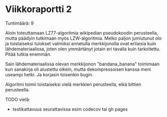# Viikkoraportti 2

Tuntimäärä: 9

Aloin toteuttamaan LZ77-algoritmia wikipedian pseudokoodin perusteella, mutta päädyin tutkimaan myös LZW-algoritmia. Melko paljon jumiutunut olo ja toistaiseksi tulokset valmiiksi annetulla merkkijonolla ovat erilaisia kuin lähdemateriaalissa, joten olen ymmärtänyt jotain eri tavalla kuin tarkoitettu. Pitää tutkia enemmän.

Sain lähdemateriaalissa olevan merkkijonon "bandana_banana" toimimaan kun sanakirja oli alustettu oikein, mutta dekompressoisen kanssa meni useampi hetki. Ja korjasin toisenkin bugin.

Algoritmi toimii toistaiseksi vielä merkkien perusteella, eikä bittien perusteella.


TODO vielä:
- testikattavuus seurattavissa esim codecov tai gh pages